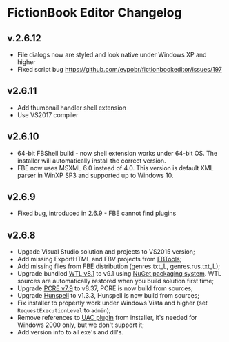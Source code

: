 # FictionBook Editor Changelog

## v.2.6.12

* File dialogs now are styled and look native under Windows XP and higher
* Fixed script bug https://github.com/evpobr/fictionbookeditor/issues/197

## v2.6.11

* Add thumbnail handler shell extension
* Use VS2017 compiler

## v2.6.10

* 64-bit FBShell build - now shell extension works under 64-bit OS. The installer will automatically install the correct version.
* FBE now uses MSXML 6.0 instead of 4.0. This version is default XML parser in WinXP SP3 and supported up to Windows 10.

## v2.6.9

* Fixed bug, introduced in 2.6.9 - FBE cannot find plugins

## v2.6.8

* Upgade Visual Studio solution and projects to VS2015 version;
* Add missing ExportHTML and FBV projects from [FBTools](https://haali.su/pocketpc/files/FictionBook%20Tools%20v2.0%20Setup.exe);
* Add missing files from FBE distribution (genres.txt_L, genres.rus.txt_L);
* Upgrade bundled [WTL v8.1](https://sourceforge.net/projects/wtl/) to v9.1 using [NuGet packaging system](https://www.nuget.org/). WTL sources are automatically restored when you build solution first time;
* Upgrade [PCRE v7.9](http://www.pcre.org/) to v8.37, PCRE is now build from sources;
* Upgrade [Hunspell](http://hunspell.sourceforge.net/) to v1.3.3, Hunspell is now build from sources;
* Fix installer to propertly work under Windows Vista and higher (set `RequestExecutionLevel` to `admin`);
* Remove references to [UAC plugin](http://nsis.sourceforge.net/UAC_plug-in) from installer, it's needed for Windows 2000 only, but we don't support it;
* Add version info to all exe's and dll's.